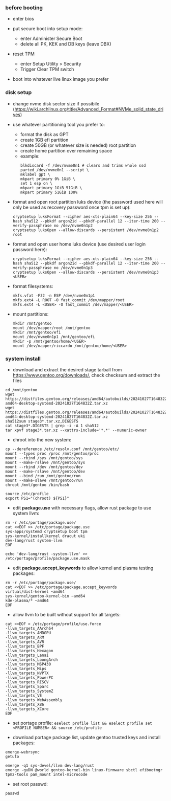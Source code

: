 ### before booting

- enter bios
- put secure boot into setup mode:
  - enter Administer Secure Boot
  - delete all PK, KEK and DB keys (leave DBX)
- reset TPM
  - enter Setup Utility > Security
  - Trigger Clear TPM switch

- boot into whatever live linux image you prefer

### disk setup

- change nvme disk sector size if possibile (https://wiki.archlinux.org/title/Advanced_Format#NVMe_solid_state_drives)

- use whatever partitioning tool you prefer to:
  - format the disk as GPT
  - create 1GB efi partition
  - create 50GB (or whatever size is needed) root partition
  - create home partition over remaining space
  - example:
    ```
    blkdiscard -f /dev/nvme0n1 # clears and trims whole ssd
    parted /dev/nvme0n1 --script \
    mklabel gpt \
    mkpart primary 0% 1GiB \
    set 1 esp on \
    mkpart primary 1GiB 51GiB \
    mkpart primary 51GiB 100%
    ```

- format and open root partition luks device (the password used here will only be used as recovery password once tpm is set up):
  ```
  cryptsetup luksFormat --cipher aes-xts-plain64 --key-size 256 --hash sha512 --pbkdf argon2id --pbkdf-parallel 12 --iter-time 200 --verify-passphrase no /dev/nvme0n1p2
  cryptsetup luksOpen --allow-discards --persistent /dev/nvme0n1p2 root
  ```

- format and open user home luks device (use desired user login password here):
  ```
  cryptsetup luksFormat --cipher aes-xts-plain64 --key-size 256 --hash sha512 --pbkdf argon2id --pbkdf-parallel 12 --iter-time 200 --verify-passphrase no /dev/nvme0n1p3
  cryptsetup luksOpen --allow-discards --persistent /dev/nvme0n1p3 <USER>
  ```

- format filesystems:
  ```
  mkfs.vfat -F32 -n ESP /dev/nvme0n1p1
  mkfs.ext4 -L ROOT -O fast_commit /dev/mapper/root
  mkfs.ext4 -L <USER> -O fast_commit /dev/mapper/<USER>
  ```

- mount partitions:
  ```
  mkdir /mnt/gentoo
  mount /dev/mapper/root /mnt/gentoo
  mkdir /mnt/gentoo/efi
  mount /dev/nvme0n1p1 /mnt/gentoo/efi
  mkdir -p /mnt/gentoo/home/<USER>
  mount /dev/mapper/riccardo /mnt/gentoo/home/<USER>
  ```

### system install

- download and extract the desired stage tarball from https://www.gentoo.org/downloads/, check checksum and extract the files
```
cd /mnt/gentoo
wget https://distfiles.gentoo.org/releases/amd64/autobuilds/20241027T164832Z/stage3-amd64-desktop-systemd-20241027T164832Z.tar.xz
wget https://distfiles.gentoo.org/releases/amd64/autobuilds/20241027T164832Z/stage3-amd64-desktop-systemd-20241027T164832Z.tar.xz
sha512sum stage3*.tar.xz,DIGESTS
cat stage3*.DIGESTS | grep -i -A 1 sha512
tar xpvf stage3*.tar.xz --xattrs-include='*.*' --numeric-owner
```

- chroot into the new system:
```
cp --dereference /etc/resolv.conf /mnt/gentoo/etc/
mount --types proc /proc /mnt/gentoo/proc
mount --rbind /sys /mnt/gentoo/sys
mount --make-rslave /mnt/gentoo/sys
mount --rbind /dev /mnt/gentoo/dev
mount --make-rslave /mnt/gentoo/dev
mount --bind /run /mnt/gentoo/run
mount --make-slave /mnt/gentoo/run
chroot /mnt/gentoo /bin/bash

source /etc/profile
export PS1="(chroot) ${PS1}"
```

- edit **package.use** with necessary flags, allow rust package to use system llvm:
```
rm -r /etc/portage/package.use/
cat <<EOF >> /etc/portage/package.use
sys-apps/systemd cryptsetup boot tpm
sys-kernel/installkernel dracut uki
dev-lang/rust system-llvm
EOF

echo 'dev-lang/rust -system-llvm' >> /etc/portage/profile/package.use.mask
```

- edit **package.accept_keywords** to allow kernel and plasma testing packages:
```
rm -r /etc/portage/package.use/
cat <<EOF >> /etc/portage/package.accept_keywords
virtual/dist-kernel ~amd64
sys-kernel/gentoo-kernel-bin ~amd64
kde-plasma/* ~amd64
EOF
```

- allow llvm to be built without support for all targets:
```
cat <<EOF > /etc/portage/profile/use.force
-llvm_targets_AArch64
-llvm_targets_AMDGPU
-llvm_targets_ARM
-llvm_targets_AVR
-llvm_targets_BPF
-llvm_targets_Hexagon
-llvm_targets_Lanai
-llvm_targets_LoongArch
-llvm_targets_MSP430
-llvm_targets_Mips
-llvm_targets_NVPTX
-llvm_targets_PowerPC
-llvm_targets_RISCV
-llvm_targets_Sparc
-llvm_targets_SystemZ
-llvm_targets_VE
-llvm_targets_WebAssembly
-llvm_targets_X86
-llvm_targets_XCore
EOF
```

- set portage profile: `eselect profile list && eselect profile set <PROFILE NUMBER> && source /etc/profile`

- download portage package list, update gentoo trusted keys and install packages:
```
emerge-webrsync
getuto

emerge -q1 sys-devel/llvm dev-lang/rust
emerge -quDN @world gentoo-kernel-bin linux-firmware sbctl efibootmgr tpm2-tools pam_mount intel-microcode
```

- set root passwd:
```
passwd
```
